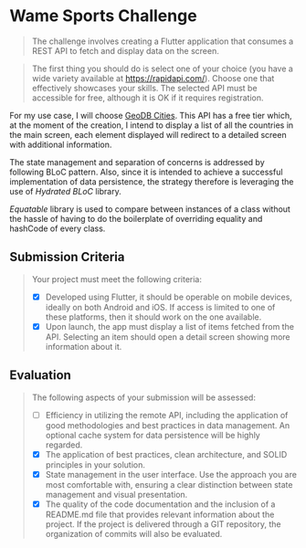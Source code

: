# Wame Sports Challenge

> The challenge involves creating a Flutter application that consumes a REST API to fetch and
> display data on the screen.

> The first thing you should do is select one of your choice (you have a
> wide variety available at https://rapidapi.com/). Choose one that effectively showcases your
> skills. The selected API must be accessible for free, although it is OK if it requires registration.

For my use case, I will choose [GeoDB Cities](https://rapidapi.com/wirefreethought/api/geodb-cities). This API has a free tier which, at the moment of the creation, I intend to display a list of all the countries in the main screen, each element displayed will redirect to a detailed screen with additional information.

The state management and separation of concerns is addressed by following BLoC pattern. Also, since it is intended to achieve a successful implementation of data persistence, the strategy therefore is leveraging the use of _Hydrated BLoC_ library.

_Equatable_ library is used to compare between instances of a class without the hassle of having to do the boilerplate of overriding equality and hashCode of every class.

## Submission Criteria

> Your project must meet the following criteria:
>
> - [x] Developed using Flutter, it should be operable on mobile devices, ideally on both Android
>       and iOS. If access is limited to one of these platforms, then it should work on the one
>       available.
> - [x] Upon launch, the app must display a list of items fetched from the API. Selecting an item should open a detail screen showing more information about it.

## Evaluation

> The following aspects of your submission will be assessed:
>
> - [ ] Efficiency in utilizing the remote API, including the application of good methodologies and best practices in data management. An optional cache system for data persistence will be highly regarded.
> - [x] The application of best practices, clean architecture, and SOLID principles in your solution.
> - [x] State management in the user interface. Use the approach you are most comfortable with,
>       ensuring a clear distinction between state management and visual presentation.
> - [x] The quality of the code documentation and the inclusion of a README.md file that
>       provides relevant information about the project. If the project is delivered through a GIT
>       repository, the organization of commits will also be evaluated.
